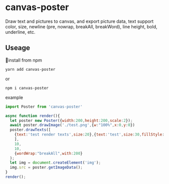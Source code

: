# canvas-poster

Draw text and pictures to canvas, and export picture data, text support color, size, newline (pre, nowrap, breakAll, breakWord), line height, bold, underline, etc.

## Useage

install from npm

```shell
yarn add canvas-poster
```

or

```shell
npm i canvas-poster
```

example

```js
import Poster from 'canvas-poster'

async function render(){
  let poster new Poster({width:200,height:200,scale:2});
  await poster.drawImage('./test.png',{w:"100%",x:0,y:0})
  poster.drawTexts([
    {text:'test render texts',size:20},{text:'test',size:30,fillStyle:'red'}
    ],
    10,
    10,
    {wordWrap:"breakAll",with:200}
  );
  let img = document.createElement('img');
  img.src = poster.getImageData();
}
render();
```
